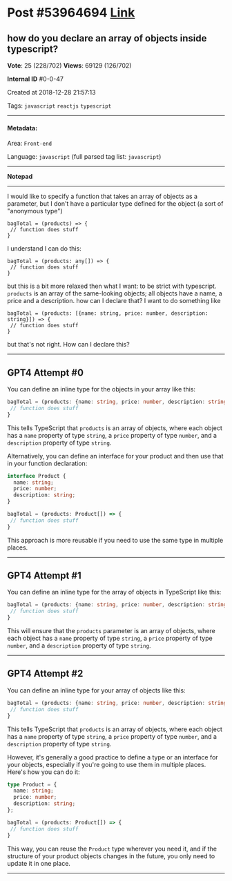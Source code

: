
# Post \#53964694 [Link](https://stackoverflow.com/questions/53964694/)

## how do you declare an array of objects inside typescript?

**Vote**: 25 (228/702) **Views**: 69129 (126/702) 

**Internal ID** \#0-0-47

Created at 2018-12-28 21:57:13

Tags: `javascript` `reactjs` `typescript`

----------

#### Metadata:

Area: `Front-end`

Language: `javascript` (full parsed tag list: `javascript`)

----------

**Notepad**


----------

I would like to specify a function that takes an array of objects as a parameter, but I don't have a particular type defined for the object (a sort of "anonymous type")
```
bagTotal = (products) => {
 // function does stuff
}
```

I understand I can do this:
```
bagTotal = (products: any[]) => {
 // function does stuff
}
```

but this is a bit more relaxed then what I want: to be strict with typescript.
`products` is an array of the same-looking objects; all objects have a name, a price and a description.
how can I declare that?
I want to do something like
```
bagTotal = (products: [{name: string, price: number, description: string}]) => {
 // function does stuff
}
```

but that's not right. How can I declare this?


----------
        
## GPT4 Attempt \#0

You can define an inline type for the objects in your array like this:

```typescript
bagTotal = (products: {name: string, price: number, description: string}[]) => {
 // function does stuff
}
```

This tells TypeScript that `products` is an array of objects, where each object has a `name` property of type `string`, a `price` property of type `number`, and a `description` property of type `string`.

Alternatively, you can define an interface for your product and then use that in your function declaration:

```typescript
interface Product {
  name: string;
  price: number;
  description: string;
}

bagTotal = (products: Product[]) => {
 // function does stuff
}
```

This approach is more reusable if you need to use the same type in multiple places.

--------

## GPT4 Attempt \#1

You can define an inline type for the array of objects in TypeScript like this:

```typescript
bagTotal = (products: {name: string, price: number, description: string}[]) => {
 // function does stuff
}
```

This will ensure that the `products` parameter is an array of objects, where each object has a `name` property of type `string`, a `price` property of type `number`, and a `description` property of type `string`.

--------

## GPT4 Attempt \#2

You can define an inline type for your array of objects like this:

```typescript
bagTotal = (products: {name: string, price: number, description: string}[]) => {
 // function does stuff
}
```

This tells TypeScript that `products` is an array of objects, where each object has a `name` property of type `string`, a `price` property of type `number`, and a `description` property of type `string`.

However, it's generally a good practice to define a type or an interface for your objects, especially if you're going to use them in multiple places. Here's how you can do it:

```typescript
type Product = {
  name: string;
  price: number;
  description: string;
};

bagTotal = (products: Product[]) => {
 // function does stuff
}
```

This way, you can reuse the `Product` type wherever you need it, and if the structure of your product objects changes in the future, you only need to update it in one place.

--------
